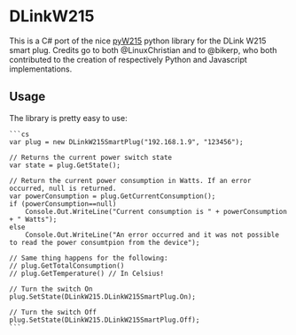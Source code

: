 ﻿# DLinkW215
This is a C# port of the nice [pyW215](https://github.com/LinuxChristian/pyW215) 
python library for the DLink W215 smart plug. Credits go to both @LinuxChristian and 
to @bikerp, who both contributed to the creation of respectively Python and Javascript
implementations.

## Usage
The library is pretty easy to use:
    
    ```cs
    var plug = new DLinkW215SmartPlug("192.168.1.9", "123456");
    
    // Returns the current power switch state    
    var state = plug.GetState(); 

    // Return the current power consumption in Watts. If an error occurred, null is returned.
    var powerConsumption = plug.GetCurrentConsumption();
    if (powerConsumption==null)
        Console.Out.WriteLine("Current consumption is " + powerConsumption + " Watts");
    else
        Console.Out.WriteLine("An error occurred and it was not possible to read the power consumtpion from the device");
    
    // Same thing happens for the following:
    // plug.GetTotalConsumption()
    // plug.GetTemperature() // In Celsius!
    
    // Turn the switch On
    plug.SetState(DLinkW215.DLinkW215SmartPlug.On);

    // Turn the switch Off
    plug.SetState(DLinkW215.DLinkW215SmartPlug.Off);
    ```
    
